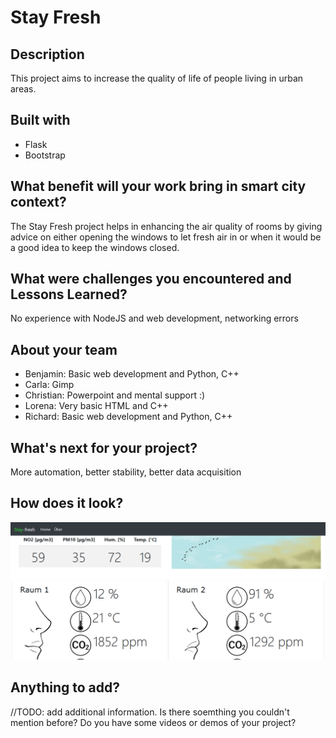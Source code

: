 # Stay Fresh

## Description 
This project aims to increase the quality of life of people living in urban areas.

## Built with
- Flask
- Bootstrap

## What benefit will your work bring in smart city context?
The Stay Fresh project helps in enhancing the air quality of rooms by giving advice on either opening the windows to let
fresh air in or when it would be a good idea to keep the windows closed.

## What were challenges you encountered and Lessons Learned?
No experience with NodeJS and web development, networking errors

## About your team
- Benjamin: Basic web development and Python, C++
- Carla: Gimp
- Christian: Powerpoint and mental support :)
- Lorena: Very basic HTML and C++
- Richard: Basic web development and Python, C++

## What's next for your project?
More automation, better stability, better data acquisition

## How does it look?
![Alt text](screenshot.png?raw=true "Screenshot")

## Anything to add?
//TODO: add additional information. Is there soemthing you couldn't mention before? Do you have some videos or demos of your project?
